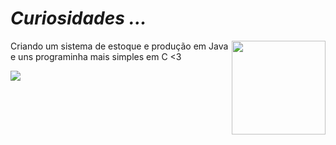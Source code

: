 # _Curiosidades ..._ 
<img src="https://cdn-icons-png.flaticon.com/512/5524/5524411.png"  align="right" width="150">

 
 <p>
  Criando um sistema de estoque e produção  em Java e uns programinha mais simples  em C <3
 </p>
<img src="https://img-premium.flaticon.com/png/512/3594/premium/3594724.png?token=exp=1632101503~hmac=a60f9310555c77430e74352f45ded8ac"  align="center" width="">
